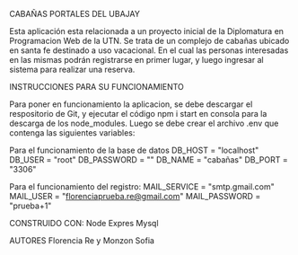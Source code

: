 CABAÑAS PORTALES DEL UBAJAY

Esta aplicación esta relacionada a un proyecto inicial de la Diplomatura en Programacion Web de la UTN. Se trata de un complejo de cabañas ubicado en santa fe destinado a uso vacacional. En el cual las personas interesadas en las mismas podrán registrarse en primer lugar, y luego ingresar al sistema para realizar una reserva.

INSTRUCCIONES PARA SU FUNCIONAMIENTO

Para poner en funcionamiento la aplicacion, se debe descargar el respositorio de Git, y ejecutar el código npm i start en consola para la descarga de los node_modules. Luego se debe crear el archivo .env que contenga las siguientes variables:

Para el funcionamiento de la base de datos
DB_HOST = "localhost"
DB_USER = "root"
DB_PASSWORD = ""
DB_NAME = "cabañas"
DB_PORT = "3306"

Para el funcionamiento del registro:
MAIL_SERVICE = "smtp.gmail.com"
MAIL_USER = "florenciaprueba.re@gmail.com"
MAIL_PASSWORD = "prueba+1"

CONSTRUIDO CON:
Node
Expres
Mysql

AUTORES
Florencia Re y Monzon Sofia
